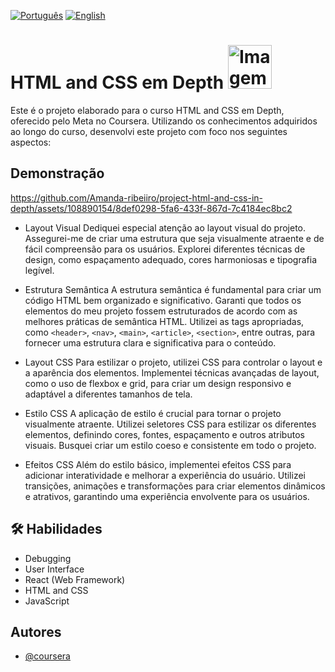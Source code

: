 [![Português](https://img.shields.io/badge/Idioma-Portugu%C3%AAs-green)](README.pt.md)
[![English](https://img.shields.io/badge/Language-English-green)](README.md)

# HTML and CSS em Depth <img src="https://th.bing.com/th/id/OIP.L5MBP2lB2KENDlRirmcnMAAAAA?pid=ImgDet&rs=1" alt="Imagem" width="70"/>

Este é o projeto elaborado para o curso HTML and CSS em Depth, oferecido pelo Meta no Coursera. Utilizando os conhecimentos adquiridos ao longo do curso, desenvolvi este projeto com foco nos seguintes aspectos:

## Demonstração

https://github.com/Amanda-ribeiiro/project-html-and-css-in-depth/assets/108890154/8def0298-5fa6-433f-867d-7c4184ec8bc2

- Layout Visual
Dediquei especial atenção ao layout visual do projeto. Assegurei-me de criar uma estrutura que seja visualmente atraente e de fácil compreensão para os usuários. Explorei diferentes técnicas de design, como espaçamento adequado, cores harmoniosas e tipografia legível.

- Estrutura Semântica
A estrutura semântica é fundamental para criar um código HTML bem organizado e significativo. Garanti que todos os elementos do meu projeto fossem estruturados de acordo com as melhores práticas de semântica HTML. Utilizei as tags apropriadas, como `<header>`, `<nav>`, `<main>`, `<article>`, `<section>`, entre outras, para fornecer uma estrutura clara e significativa para o conteúdo.

- Layout CSS
Para estilizar o projeto, utilizei CSS para controlar o layout e a aparência dos elementos. Implementei técnicas avançadas de layout, como o uso de flexbox e grid, para criar um design responsivo e adaptável a diferentes tamanhos de tela.

- Estilo CSS
A aplicação de estilo é crucial para tornar o projeto visualmente atraente. Utilizei seletores CSS para estilizar os diferentes elementos, definindo cores, fontes, espaçamento e outros atributos visuais. Busquei criar um estilo coeso e consistente em todo o projeto.

- Efeitos CSS
Além do estilo básico, implementei efeitos CSS para adicionar interatividade e melhorar a experiência do usuário. Utilizei transições, animações e transformações para criar elementos dinâmicos e atrativos, garantindo uma experiência envolvente para os usuários.

## 🛠 Habilidades

- Debugging
- User Interface
- React (Web Framework)
- HTML and CSS
- JavaScript

## Autores

- [@coursera](https://www.coursera.org/learn/html-and-css-in-depth?)
